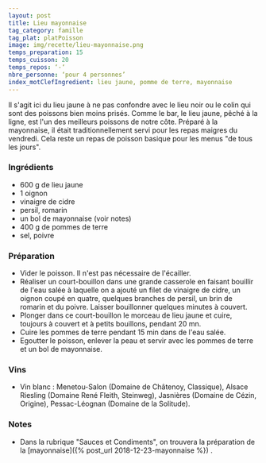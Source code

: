 ```yaml
---
layout: post
title: Lieu mayonnaise
tag_category: famille
tag_plat: platPoisson
image: img/recette/lieu-mayonnaise.png
temps_preparation: 15
temps_cuisson: 20
temps_repos: ‘-‘
nbre_personne: ‘pour 4 personnes’
index_motClefIngredient: lieu jaune, pomme de terre, mayonnaise
---
```

Il s'agit ici du lieu jaune à ne pas confondre avec le lieu noir ou le colin qui sont des poissons bien moins prisés. Comme le bar, le lieu jaune, pêché à la ligne, est l'un des meilleurs poissons de notre côte. Préparé à la mayonnaise, il était traditionnellement servi pour les repas maigres du vendredi. Cela reste un repas de poisson basique pour les menus "de tous les jours".

### Ingrédients
* 600 g de lieu jaune
* 1 oignon
* vinaigre de cidre
* persil, romarin
* un bol de mayonnaise (voir notes)
* 400 g de pommes de terre
* sel, poivre

### Préparation
* Vider le poisson. Il n'est pas nécessaire de l'écailler.
* Réaliser un court-bouillon dans une grande casserole en faisant bouillir de l'eau salée à laquelle on a ajouté un filet de vinaigre de cidre, un oignon coupé en quatre, quelques branches de persil, un brin de romarin et du poivre. Laisser bouillonner quelques minutes à couvert.
* Plonger dans ce court-bouillon le morceau de lieu jaune et cuire, toujours à couvert et à petits bouillons, pendant 20 mn.
* Cuire les pommes de terre pendant 15 min dans de l'eau salée.
* Egoutter le poisson, enlever la peau et servir avec les pommes de terre et un bol de mayonnaise.

### Vins
* Vin blanc : Menetou-Salon (Domaine de Châtenoy, Classique), Alsace Riesling (Domaine René Fleith, Steinweg), Jasnières (Domaine de Cézin, Origine), Pessac-Léognan (Domaine de la Solitude).

### Notes
* Dans la rubrique "Sauces et Condiments", on trouvera la préparation de la [mayonnaise]({% post_url 2018-12-23-mayonnaise %}) .
